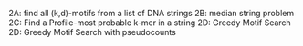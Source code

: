 2A: find all (k,d)-motifs from a list of DNA strings
2B: median string problem
2C: Find a Profile-most probable k-mer in a string
2D: Greedy Motif Search
2D: Greedy Motif Search with pseudocounts